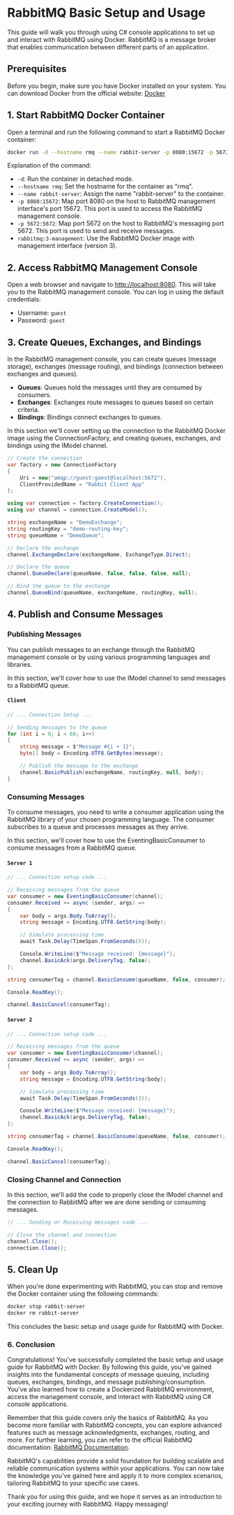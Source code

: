 # RabbitMQ Basic Setup and Usage

This guide will walk you through using C# console applications to set up and interact with RabbitMQ using Docker. RabbitMQ is a message broker that enables communication between different parts of an application.

## Prerequisites

Before you begin, make sure you have Docker installed on your system. You can download Docker from the official website: [Docker](https://www.docker.com/)

## 1. Start RabbitMQ Docker Container

Open a terminal and run the following command to start a RabbitMQ Docker container:

```bash
docker run -d --hostname rmq --name rabbit-server -p 8080:15672 -p 5672:5672 rabbitmq:3-management
```

Explanation of the command:

- `-d`: Run the container in detached mode.
- `--hostname rmq`: Set the hostname for the container as "rmq".
- `--name rabbit-server`: Assign the name "rabbit-server" to the container.
- `-p 8080:15672`: Map port 8080 on the host to RabbitMQ management interface's port 15672. This port is used to access the RabbitMQ management console.
- `-p 5672:5672`: Map port 5672 on the host to RabbitMQ's messaging port 5672. This port is used to send and receive messages.
- `rabbitmq:3-management`: Use the RabbitMQ Docker image with management interface (version 3).

## 2. Access RabbitMQ Management Console

Open a web browser and navigate to [http://localhost:8080](http://localhost:8080). This will take you to the RabbitMQ management console. You can log in using the default credentials:

- Username: `guest`
- Password: `guest`

## 3. Create Queues, Exchanges, and Bindings

In the RabbitMQ management console, you can create queues (message storage), exchanges (message routing), and bindings (connection between exchanges and queues).

- **Queues**: Queues hold the messages until they are consumed by consumers.
- **Exchanges**: Exchanges route messages to queues based on certain criteria.
- **Bindings**: Bindings connect exchanges to queues.

In this section we'll cover setting up the connection to the RabbitMQ Docker image using the ConnectionFactory, and creating queues, exchanges, and bindings using the IModel channel.
```csharp
// Create the connection
var factory = new ConnectionFactory
{
    Uri = new("amqp://guest:guest@localhost:5672"),
    ClientProvidedName = "Rabbit Client App"
};

using var connection = factory.CreateConnection();
using var channel = connection.CreateModel();

string exchangeName = "DemoExchange";
string routingKey = "demo-routing-key";
string queueName = "DemoQueue";

// Declare the exchange
channel.ExchangeDeclare(exchangeName, ExchangeType.Direct);

// Declare the queue
channel.QueueDeclare(queueName, false, false, false, null);

// Bind the queue to the exchange
channel.QueueBind(queueName, exchangeName, routingKey, null);
```


## 4. Publish and Consume Messages

### Publishing Messages

You can publish messages to an exchange through the RabbitMQ management console or by using various programming languages and libraries.

In this section, we'll cover how to use the IModel channel to send messages to a RabbitMQ queue.

#### **`Client`**
```csharp
// ... Connection Setup ...

// Sending messages to the queue
for (int i = 0; i < 60; i++)
{
    string message = $"Message #{i + 1}";
    byte[] body = Encoding.UTF8.GetBytes(message);

    // Publish the message to the exchange
    channel.BasicPublish(exchangeName, routingKey, null, body);
}
```

### Consuming Messages

To consume messages, you need to write a consumer application using the RabbitMQ library of your chosen programming language. The consumer subscribes to a queue and processes messages as they arrive.

In this section, we'll cover how to use the EventingBasicConsumer to consume messages from a RabbitMQ queue.

#### **`Server 1`**
```csharp
// ... Connection setup code ...

// Receiving messages from the queue
var consumer = new EventingBasicConsumer(channel);
consumer.Received += async (sender, args) =>
{
    var body = args.Body.ToArray();
    string message = Encoding.UTF8.GetString(body);

    // Simulate processing time
    await Task.Delay(TimeSpan.FromSeconds(5));

    Console.WriteLine($"Message received: {message}");
    channel.BasicAck(args.DeliveryTag, false);
};

string consumerTag = channel.BasicConsume(queueName, false, consumer);

Console.ReadKey();

channel.BasicCancel(consumerTag);
```

#### **`Server 2`**
```csharp
// ... Connection setup code ...

// Receiving messages from the queue
var consumer = new EventingBasicConsumer(channel);
consumer.Received += async (sender, args) =>
{
    var body = args.Body.ToArray();
    string message = Encoding.UTF8.GetString(body);

    // Simulate processing time
    await Task.Delay(TimeSpan.FromSeconds(3));

    Console.WriteLine($"Message received: {message}");
    channel.BasicAck(args.DeliveryTag, false);
};

string consumerTag = channel.BasicConsume(queueName, false, consumer);

Console.ReadKey();

channel.BasicCancel(consumerTag);
```

### Closing Channel and Connection

In this section, we'll add the code to properly close the IModel channel and the connection to RabbitMQ after we are done sending or consuming messages.

```csharp
// ... Sending or Receiving messages code ...

// Close the channel and connection
channel.Close();
connection.Close();
```

## 5. Clean Up

When you're done experimenting with RabbitMQ, you can stop and remove the Docker container using the following commands:

```bash
docker stop rabbit-server
docker rm rabbit-server
```

This concludes the basic setup and usage guide for RabbitMQ with Docker.

### 6. Conclusion

Congratulations! You've successfully completed the basic setup and usage guide for RabbitMQ with Docker. By following this guide, you've gained insights into the fundamental concepts of message queuing, including queues, exchanges, bindings, and message publishing/consumption. You've also learned how to create a Dockerized RabbitMQ environment, access the management console, and interact with RabbitMQ using C# console applications.

Remember that this guide covers only the basics of RabbitMQ. As you become more familiar with RabbitMQ concepts, you can explore advanced features such as message acknowledgments, exchanges, routing, and more. For further learning, you can refer to the official RabbitMQ documentation: [RabbitMQ Documentation](https://www.rabbitmq.com/documentation.html).

RabbitMQ's capabilities provide a solid foundation for building scalable and reliable communication systems within your applications. You can now take the knowledge you've gained here and apply it to more complex scenarios, tailoring RabbitMQ to your specific use cases.

Thank you for using this guide, and we hope it serves as an introduction to your exciting journey with RabbitMQ. Happy messaging!